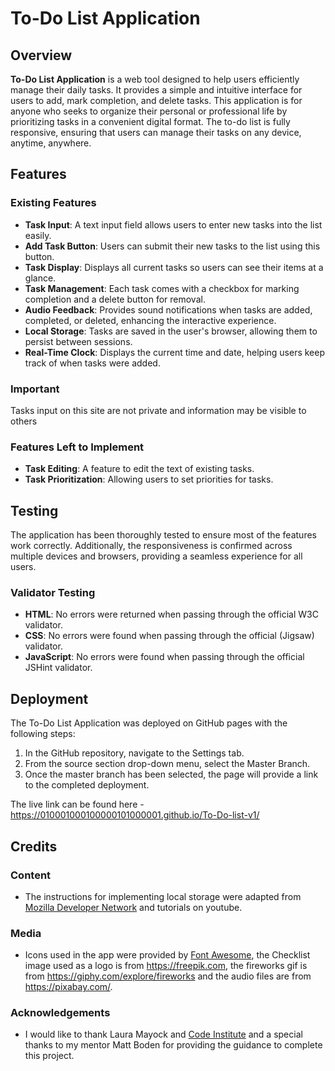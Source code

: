# To-Do List Application

## Overview

**To-Do List Application** is a web tool designed to help users efficiently manage their daily tasks. It provides a simple and intuitive interface for users to add, mark completion, and delete tasks. This application is for anyone who seeks to organize their personal or professional life by prioritizing tasks in a convenient digital format. The to-do list is fully responsive, ensuring that users can manage their tasks on any device, anytime, anywhere.


## Features

### Existing Features

- **Task Input**: A text input field allows users to enter new tasks into the list easily.
- **Add Task Button**: Users can submit their new tasks to the list using this button.
- **Task Display**: Displays all current tasks so users can see their items at a glance.
- **Task Management**: Each task comes with a checkbox for marking completion and a delete button for removal.
- **Audio Feedback**: Provides sound notifications when tasks are added, completed, or deleted, enhancing the interactive experience.
- **Local Storage**: Tasks are saved in the user's browser, allowing them to persist between sessions.
- **Real-Time Clock**: Displays the current time and date, helping users keep track of when tasks were added.

### Important
Tasks input on this site are not private and information may be visible to others

### Features Left to Implement

- **Task Editing**: A feature to edit the text of existing tasks.
- **Task Prioritization**: Allowing users to set priorities for tasks.

## Testing

The application has been thoroughly tested to ensure most of the features work correctly. Additionally, the responsiveness is confirmed across multiple devices and browsers, providing a seamless experience for all users.

### Validator Testing

- **HTML**: No errors were returned when passing through the official W3C validator.
- **CSS**: No errors were found when passing through the official (Jigsaw) validator.
- **JavaScript**: No errors were found when passing through the official JSHint validator.


## Deployment

The To-Do List Application was deployed on GitHub pages with the following steps:

1. In the GitHub repository, navigate to the Settings tab.
2. From the source section drop-down menu, select the Master Branch.
3. Once the master branch has been selected, the page will provide a link to the completed deployment.

The live link can be found here - https://010001000100000101000001.github.io/To-Do-list-v1/
## Credits

### Content

- The instructions for implementing local storage were adapted from [Mozilla Developer Network](https://developer.mozilla.org/en-US/docs/Web/API/Window/localStorage) and tutorials on youtube.

### Media

- Icons used in the app were provided by [Font Awesome](https://fontawesome.com/), the Checklist image used as a logo is from https://freepik.com, the fireworks gif is from https://giphy.com/explore/fireworks and the audio files are from https://pixabay.com/.


### Acknowledgements

- I would like to thank Laura Mayock and [Code Institute](https://codeinstitute.net) and a special thanks to my mentor Matt Boden for providing the guidance to complete this project.
